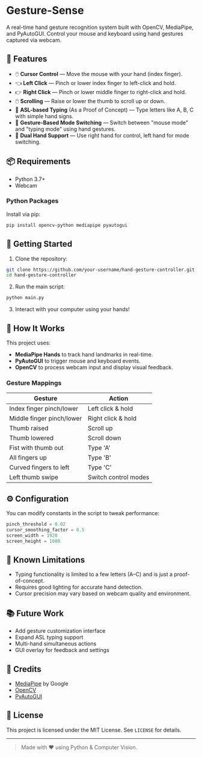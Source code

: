 # Gesture-Sense

A real-time hand gesture recognition system built with OpenCV, MediaPipe, and PyAutoGUI. Control your mouse and keyboard using hand gestures captured via webcam.

## 📌 Features

- 🖱️ **Cursor Control** — Move the mouse with your hand (index finger).
- 👈 **Left Click** — Pinch or lower index finger to left-click and hold.
- 👉 **Right Click** — Pinch or lower middle finger to right-click and hold.
- 🖱️ **Scrolling** — Raise or lower the thumb to scroll up or down.
- 💬 **ASL-based Typing** (As a Proof of Concept) — Type letters like A, B, C with simple hand signs.
- 🔄 **Gesture-Based Mode Switching** — Switch between "mouse mode" and "typing mode" using hand gestures.
- 🎯 **Dual Hand Support** — Use right hand for control, left hand for mode switching.

## 📦 Requirements

- Python 3.7+
- Webcam

### Python Packages

Install via pip:

```bash
pip install opencv-python mediapipe pyautogui
```

## 🚀 Getting Started

1. Clone the repository:

```bash
git clone https://github.com/your-username/hand-gesture-controller.git
cd hand-gesture-controller
```

2. Run the main script:

```bash
python main.py
```

3. Interact with your computer using your hands!

## 🧠 How It Works

This project uses:
- **MediaPipe Hands** to track hand landmarks in real-time.
- **PyAutoGUI** to trigger mouse and keyboard events.
- **OpenCV** to process webcam input and display visual feedback.

### Gesture Mappings

| Gesture                      | Action                     |
|-----------------------------|----------------------------|
| Index finger pinch/lower    | Left click & hold          |
| Middle finger pinch/lower   | Right click & hold         |
| Thumb raised                | Scroll up                  |
| Thumb lowered               | Scroll down                |
| Fist with thumb out         | Type 'A'                   |
| All fingers up              | Type 'B'                   |
| Curved fingers to left      | Type 'C'                   |
| Left thumb swipe            | Switch control modes       |

## ⚙️ Configuration

You can modify constants in the script to tweak performance:

```python
pinch_threshold = 0.02
cursor_smoothing_factor = 0.5
screen_width = 1920
screen_height = 1080
```

## 🧪 Known Limitations

- Typing functionality is limited to a few letters (A–C) and is just a proof-of-concept.
- Requires good lighting for accurate hand detection.
- Cursor precision may vary based on webcam quality and environment.

## 📚 Future Work

- Add gesture customization interface
- Expand ASL typing support
- Multi-hand simultaneous actions
- GUI overlay for feedback and settings

## 🙏 Credits

- [MediaPipe](https://github.com/google/mediapipe) by Google
- [OpenCV](https://opencv.org/)
- [PyAutoGUI](https://pyautogui.readthedocs.io/en/latest/)

## 📝 License

This project is licensed under the MIT License. See `LICENSE` for details.

---

> Made with ❤️ using Python & Computer Vision.
